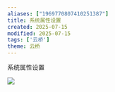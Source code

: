 ```yaml
---
aliases: ["1969770807410251387"]
title: 系统属性设置
created: 2025-07-15
modified: 2025-07-15
tags: ['云桥']
theme: 云桥
---
```


系统属性设置

![](https://myhelpdoc.oss-cn-heyuan.aliyuncs.com/mdimages/150570e11e77213c3c2d979ed4c118c3.jpg)